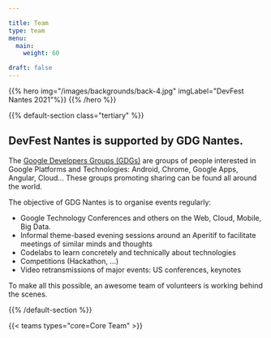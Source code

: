 ```yaml
---

title: Team
type: team
menu:
  main:
    weight: 60

draft: false
---
```


{{% hero img="/images/backgrounds/back-4.jpg" imgLabel="DevFest Nantes 2021"%}}
{{% /hero %}}

{{% default-section class="tertiary" %}}

## DevFest Nantes is supported by GDG Nantes.

The [Google Developers Groups (GDGs)](http://developers.google.com/groups) are groups of people interested in Google Platforms and Technologies: Android, Chrome, Google Apps, Angular, Cloud... These groups promoting sharing can be found all around the world.

The objective of GDG Nantes is to organise events regularly:

- Google Technology Conferences and others on the Web, Cloud, Mobile, Big Data.
- Informal theme-based evening sessions around an Aperitif to facilitate meetings of similar minds and thoughts
- Codelabs to learn concretely and technically about technologies
- Competitions (Hackathon, ...)
- Video retransmissions of major events: US conferences, keynotes

To make all this possible, an awesome team of volunteers is working behind the scenes.

{{% /default-section %}}

<!-- ... -->

{{< teams types="core=Core Team" >}}

<!-- ... -->

<!--
{{% partners categories="communautes,media" %}}
# Partners
{{% /partners %}}
-->
